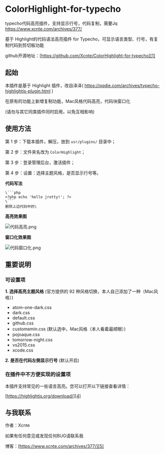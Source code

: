 # ColorHighlight-for-typecho
typecho代码高亮插件，支持显示行号，代码复制，需要Jq https://www.xcnte.com/archives/377/

基于 Highlight的代码语法高亮插件 for Typecho，可显示语言类型、行号，有复制代码到剪切板功能

github开源地址：[https://github.com/Xcnte/ColorHighlight-for-typecho][1]

## 起始

本插件是基于 Highlight 插件，改自泽泽( https://qqdie.com/archives/typecho-highlightjs-plugin.html )

在原有的功能上新增复制功能，Mac风格代码高亮，代码块窗口化

(请勿与其它同类插件同时启用，以免互相影响)


## 使用方法

第 1 步：下载本插件，解压，放到 `usr/plugins/` 目录中；

第 2 步：文件夹名改为 `ColorHighlight`；

第 3 步：登录管理后台，激活插件；

第 4 步：设置：选择主题风格，是否显示行号等。

**代码写法**

```
\```php
<?php echo 'hello jrotty!'; ?>
\```
删除上边代码中的\
```


**高亮效果图**

![代码高亮.png][3]

**窗口化效果图**

![代码窗口化.png][6]

## 重要说明

### 可设置项

**1. 选择高亮主题风格** (官方提供的 92 种风格切换，本人自己添加了一种（Mac风格）)

- atom-one-dark.css
- dark.css
- default.css
- github.css
- customemin.css (默认选中，Mac风格（本人看着最顺眼）)
- pojoaque.css
- tomorrow-night.css
- vs2015.css
- xcode.css

**2. 是否在代码左侧显示行号** (默认开启)

### 在插件中不方便实现的设置项

本插件支持常见的一些语言高亮。您可以打开以下链接查看详情：

[https://highlightjs.org/download/][4]


## 与我联系

作者：Xcnte

如果有任何意见或发现任何BUG请联系我

博客：[https://www.xcnte.com/archives/377/][5]


  [1]: https://github.com/Xcnte/ColorHighlight-for-typecho
  [3]: https://ws1.sinaimg.cn/large/006Xmmmgly1g0bxd8uogjj31hc0u049i.jpg
  [4]: https://highlightjs.org/download/
  [5]: https://www.xcnte.com/archives/377/
  [6]: https://ws4.sinaimg.cn/large/006Xmmmgly1g0bvmkyoztj319w0na795.jpg
